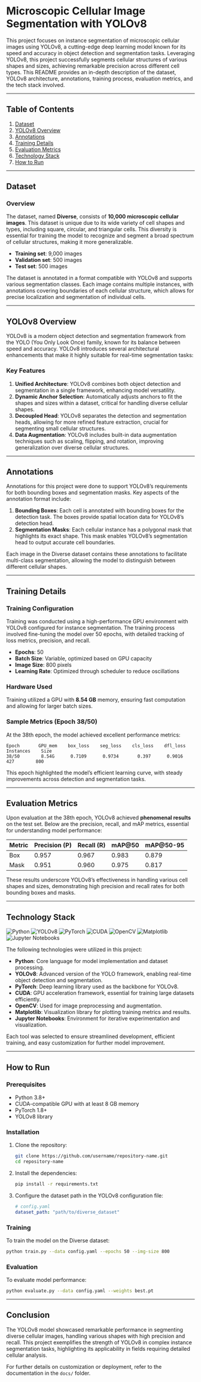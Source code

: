 # Microscopic Cellular Image Segmentation with YOLOv8
This project focuses on instance segmentation of microscopic cellular images using YOLOv8, a cutting-edge deep learning model known for its speed and accuracy in object detection and segmentation tasks. Leveraging YOLOv8, this project successfully segments cellular structures of various shapes and sizes, achieving remarkable precision across different cell types. This README provides an in-depth description of the dataset, YOLOv8 architecture, annotations, training process, evaluation metrics, and the tech stack involved.

---

## Table of Contents
1. [Dataset](#dataset)
2. [YOLOv8 Overview](#yolov8-overview)
3. [Annotations](#annotations)
4. [Training Details](#training-details)
5. [Evaluation Metrics](#evaluation-metrics)
6. [Technology Stack](#technology-stack)
7. [How to Run](#how-to-run)

---

## Dataset

### Overview
The dataset, named **Diverse**, consists of **10,000 microscopic cellular images**. This dataset is unique due to its wide variety of cell shapes and types, including square, circular, and triangular cells. This diversity is essential for training the model to recognize and segment a broad spectrum of cellular structures, making it more generalizable.

- **Training set**: 9,000 images
- **Validation set**: 500 images
- **Test set**: 500 images

The dataset is annotated in a format compatible with YOLOv8 and supports various segmentation classes. Each image contains multiple instances, with annotations covering boundaries of each cellular structure, which allows for precise localization and segmentation of individual cells.

---

## YOLOv8 Overview

YOLOv8 is a modern object detection and segmentation framework from the YOLO (You Only Look Once) family, known for its balance between speed and accuracy. YOLOv8 introduces several architectural enhancements that make it highly suitable for real-time segmentation tasks:

### Key Features
1. **Unified Architecture**: YOLOv8 combines both object detection and segmentation in a single framework, enhancing model versatility.
2. **Dynamic Anchor Selection**: Automatically adjusts anchors to fit the shapes and sizes within a dataset, critical for handling diverse cellular shapes.
3. **Decoupled Head**: YOLOv8 separates the detection and segmentation heads, allowing for more refined feature extraction, crucial for segmenting small cellular structures.
4. **Data Augmentation**: YOLOv8 includes built-in data augmentation techniques such as scaling, flipping, and rotation, improving generalization over diverse cellular structures.

---

## Annotations

Annotations for this project were done to support YOLOv8’s requirements for both bounding boxes and segmentation masks. Key aspects of the annotation format include:

1. **Bounding Boxes**: Each cell is annotated with bounding boxes for the detection task. The boxes provide spatial location data for YOLOv8’s detection head.
2. **Segmentation Masks**: Each cellular instance has a polygonal mask that highlights its exact shape. This mask enables YOLOv8’s segmentation head to output accurate cell boundaries.

Each image in the Diverse dataset contains these annotations to facilitate multi-class segmentation, allowing the model to distinguish between different cellular shapes.

---

## Training Details

### Training Configuration
Training was conducted using a high-performance GPU environment with YOLOv8 configured for instance segmentation. The training process involved fine-tuning the model over 50 epochs, with detailed tracking of loss metrics, precision, and recall.

- **Epochs**: 50
- **Batch Size**: Variable, optimized based on GPU capacity
- **Image Size**: 800 pixels
- **Learning Rate**: Optimized through scheduler to reduce oscillations

### Hardware Used
Training utilized a GPU with **8.54 GB** memory, ensuring fast computation and allowing for larger batch sizes.

### Sample Metrics (Epoch 38/50)
At the 38th epoch, the model achieved excellent performance metrics:

```
Epoch       GPU_mem    box_loss    seg_loss    cls_loss    dfl_loss   Instances    Size
38/50        8.54G      0.7109      0.9734       0.397      0.9016      427        800
```

This epoch highlighted the model’s efficient learning curve, with steady improvements across detection and segmentation tasks.

---

## Evaluation Metrics

Upon evaluation at the 38th epoch, YOLOv8 achieved **phenomenal results** on the test set. Below are the precision, recall, and mAP metrics, essential for understanding model performance:

| Metric         | Precision (P) | Recall (R) | mAP@50 | mAP@50-95 |
|----------------|---------------|------------|--------|-----------|
| Box            | 0.957         | 0.967      | 0.983  | 0.879     |
| Mask           | 0.951         | 0.960      | 0.975  | 0.817     |

These results underscore YOLOv8’s effectiveness in handling various cell shapes and sizes, demonstrating high precision and recall rates for both bounding boxes and masks.

---

## Technology Stack


![Python](https://img.shields.io/badge/Python-3.8%2B-blue)
![YOLOv8](https://img.shields.io/badge/YOLOv8-v8.0.0-blue)
![PyTorch](https://img.shields.io/badge/PyTorch-1.8%2B-orange)
![CUDA](https://img.shields.io/badge/CUDA-Compatible-green)
![OpenCV](https://img.shields.io/badge/OpenCV-4.x-red)
![Matplotlib](https://img.shields.io/badge/Matplotlib-3.5.1-yellow)
![Jupyter Notebooks](https://img.shields.io/badge/Jupyter-Notebook-orange)

The following technologies were utilized in this project:
- **Python**: Core language for model implementation and dataset processing.
- **YOLOv8**: Advanced version of the YOLO framework, enabling real-time object detection and segmentation.
- **PyTorch**: Deep learning library used as the backbone for YOLOv8.
- **CUDA**: GPU acceleration framework, essential for training large datasets efficiently.
- **OpenCV**: Used for image preprocessing and augmentation.
- **Matplotlib**: Visualization library for plotting training metrics and results.
- **Jupyter Notebooks**: Environment for iterative experimentation and visualization.

Each tool was selected to ensure streamlined development, efficient training, and easy customization for further model improvement.

---

## How to Run

### Prerequisites
- Python 3.8+
- CUDA-compatible GPU with at least 8 GB memory
- PyTorch 1.8+
- YOLOv8 library

### Installation

1. Clone the repository:
   ```bash
   git clone https://github.com/username/repository-name.git
   cd repository-name
   ```

2. Install the dependencies:
   ```bash
   pip install -r requirements.txt
   ```

3. Configure the dataset path in the YOLOv8 configuration file:
   ```yaml
   # config.yaml
   dataset_path: "path/to/diverse_dataset"
   ```

### Training
To train the model on the Diverse dataset:
```bash
python train.py --data config.yaml --epochs 50 --img-size 800
```

### Evaluation
To evaluate model performance:
```bash
python evaluate.py --data config.yaml --weights best.pt
```

---

## Conclusion

The YOLOv8 model showcased remarkable performance in segmenting diverse cellular images, handling various shapes with high precision and recall. This project exemplifies the strength of YOLOv8 in complex instance segmentation tasks, highlighting its applicability in fields requiring detailed cellular analysis.

For further details on customization or deployment, refer to the documentation in the `docs/` folder.